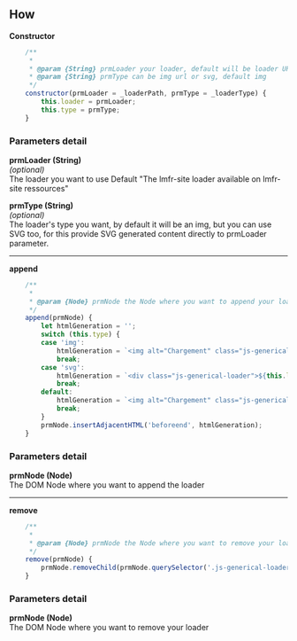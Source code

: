 ## How  

**Constructor**  
```javascript
	/**
     *
     * @param {String} prmLoader your loader, default will be loader URL of lmfr-site
     * @param {String} prmType can be img url or svg, default img
     */
    constructor(prmLoader = _loaderPath, prmType = _loaderType) {
        this.loader = prmLoader;
        this.type = prmType;
    }
```
### Parameters detail
**prmLoader (String)**  
_(optional)_  
The loader you want to use
Default "The lmfr-site loader available on lmfr-site ressources"

**prmType (String)**  
_(optional)_  
The loader's type you want, by default it will be an img, but you can use SVG too, for this provide SVG generated content directly to prmLoader parameter.

--- 
**append**
```javascript
	/**
     *
     * @param {Node} prmNode the Node where you want to append your loader
     */
    append(prmNode) {
        let htmlGeneration = '';
        switch (this.type) {
        case 'img':
            htmlGeneration = `<img alt="Chargement" class="js-generical-loader" src="${this.loader}"/>`;
            break;
        case 'svg':
            htmlGeneration = `<div class="js-generical-loader">${this.loader}</div>`;
            break;
        default:
            htmlGeneration = `<img alt="Chargement" class="js-generical-loader" src="${this.loader}"/>`;
            break;
        }
        prmNode.insertAdjacentHTML('beforeend', htmlGeneration);
    }
```
### Parameters detail
**prmNode (Node)**  
The DOM Node where you want to append the loader

--- 
**remove**
```javascript
	/**
     *
     * @param {Node} prmNode the Node where you want to remove your loader
     */
    remove(prmNode) {
        prmNode.removeChild(prmNode.querySelector('.js-generical-loader'));
    }
```
### Parameters detail
**prmNode (Node)**  
The DOM Node where you want to remove your loader
